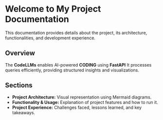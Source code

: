 # Welcome to My Project Documentation

This documentation provides details about the project, its architecture, functionalities, and development experience.
## Overview
The **CodeLLMs** enables AI-powered **CODING** using **FastAPI** It processes queries efficiently, providing structured insights and visualizations.

## Sections
- **Project Architecture:** Visual representation using Mermaid diagrams.
- **Functionality & Usage:** Explanation of project features and how to run it.
- **Project Experience:** Challenges faced, lessons learned, and key takeaways.
